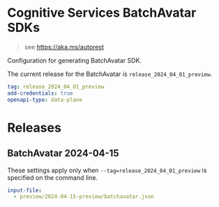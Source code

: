 # Cognitive Services BatchAvatar SDKs

> see https://aka.ms/autorest

Configuration for generating BatchAvatar SDK.

The current release for the BatchAvatar is `release_2024_04_01_preview`.

``` yaml
tag: release_2024_04_01_preview
add-credentials: true
openapi-type: data-plane
```

# Releases

## BatchAvatar 2024-04-15

These settings apply only when `--tag=release_2024_04_01_preview` is specified on the command line.

```yaml $(tag) == 'release_2024_04_01_preview'
input-file:
  - preview/2024-04-15-preview/batchavatar.json
```